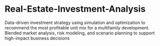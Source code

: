 # Real-Estate-Investment-Analysis
Data-driven investment strategy using simulation and optimization to recommend the most profitable unit mix for a multifamily development. Blended market analysis, risk modeling, and scenario planning to support high-impact business decisions
